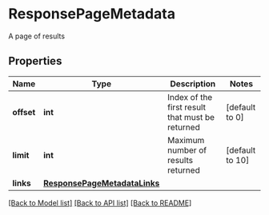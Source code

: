 # ResponsePageMetadata

A page of results
## Properties
Name | Type | Description | Notes
------------ | ------------- | ------------- | -------------
**offset** | **int** | Index of the first result that must be returned | [default to 0]
**limit** | **int** | Maximum number of results returned | [default to 10]
**links** | [**ResponsePageMetadataLinks**](ResponsePageMetadataLinks.md) |  | 

[[Back to Model list]](../README.md#documentation-for-models) [[Back to API list]](../README.md#documentation-for-api-endpoints) [[Back to README]](../README.md)



